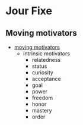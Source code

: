 # Jour Fixe

## Moving motivators

- [moving motivators](https://management30.com/practice/moving-motivators/#:~:text=Invented%20by%20founder%20of%20Management,Steven%20Reiss%2C%20and%20Edward%20Deci)
	- intrinsic motivators
		- relatedness
		- status
		- curiosity
		- acceptance
		- goal
		- power
		- freedom
		- honor
		- mastery
		- order